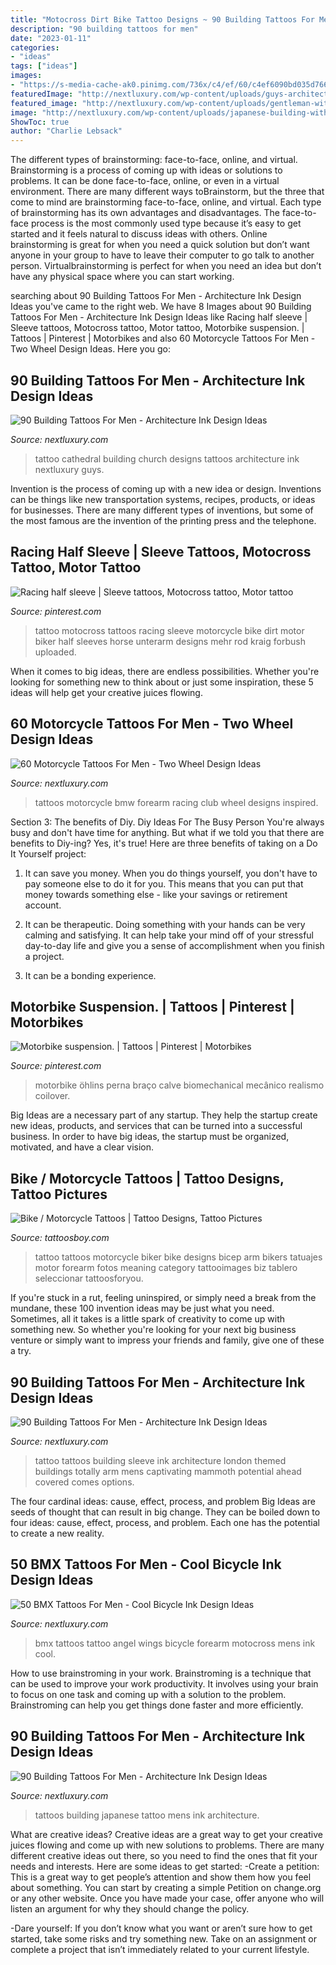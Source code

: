 ```yaml
---
title: "Motocross Dirt Bike Tattoo Designs ~ 90 Building Tattoos For Men"
description: "90 building tattoos for men"
date: "2023-01-11"
categories:
- "ideas"
tags: ["ideas"]
images:
- "https://s-media-cache-ak0.pinimg.com/736x/c4/ef/60/c4ef6090bd035d766a75954efc51beda.jpg"
featuredImage: "http://nextluxury.com/wp-content/uploads/guys-architecture-church-building-back-tattoo.jpg"
featured_image: "http://nextluxury.com/wp-content/uploads/gentleman-with-london-buildings-themed-full-tattoo-sleeve.jpg"
image: "http://nextluxury.com/wp-content/uploads/japanese-building-with-tree-mens-sleeve-tattoos.jpg"
ShowToc: true
author: "Charlie Lebsack"
---
```



The different types of brainstorming: face-to-face, online, and virtual.
Brainstorming is a process of coming up with ideas or solutions to problems. It can be done face-to-face, online, or even in a virtual environment. There are many different ways toBrainstorm, but the three that come to mind are brainstorming face-to-face, online, and virtual. 
Each type of brainstorming has its own advantages and disadvantages. The face-to-face process is the most commonly used type because it’s easy to get started and it feels natural to discuss ideas with others. Online brainstorming is great for when you need a quick solution but don’t want anyone in your group to have to leave their computer to go talk to another person. Virtualbrainstorming is perfect for when you need an idea but don’t have any physical space where you can start working.

	

		
searching about 90 Building Tattoos For Men - Architecture Ink Design Ideas you've came to the right web. We have 8 Images about 90 Building Tattoos For Men - Architecture Ink Design Ideas like Racing half sleeve | Sleeve tattoos, Motocross tattoo, Motor tattoo, Motorbike suspension. | Tattoos | Pinterest | Motorbikes and also 60 Motorcycle Tattoos For Men - Two Wheel Design Ideas. Here you go:
		
    
## 90 Building Tattoos For Men - Architecture Ink Design Ideas

<img loading=lazy src="http://nextluxury.com/wp-content/uploads/guys-architecture-church-building-back-tattoo.jpg" onerror="this.onerror=null;this.src='https://tse2.mm.bing.net/th?id=OIP.I45P68p1qJ09NSXj-kFlwAHaJP&amp;pid=15.1';" alt="90 Building Tattoos For Men - Architecture Ink Design Ideas">

_Source: nextluxury.com_

>tattoo cathedral building church designs tattoos architecture ink nextluxury guys. 

	

Invention is the process of coming up with a new idea or design. Inventions can be things like new transportation systems, recipes, products, or ideas for businesses. There are many different types of inventions, but some of the most famous are the invention of the printing press and the telephone.

    
## Racing Half Sleeve | Sleeve Tattoos, Motocross Tattoo, Motor Tattoo

<img loading=lazy src="https://i.pinimg.com/736x/be/e2/8e/bee28ee18aa89cdbc73f5065386fb5b5--motocross-tattoo-motorcycle-tattoos.jpg" onerror="this.onerror=null;this.src='https://tse3.mm.bing.net/th?id=OIP.917CzgUgcbma-b5WZbijUwHaHa&amp;pid=15.1';" alt="Racing half sleeve | Sleeve tattoos, Motocross tattoo, Motor tattoo">

_Source: pinterest.com_

>tattoo motocross tattoos racing sleeve motorcycle bike dirt motor biker half sleeves horse unterarm designs mehr rod kraig forbush uploaded. 

	

When it comes to big ideas, there are endless possibilities. Whether you're looking for something new to think about or just some inspiration, these 5 ideas will help get your creative juices flowing.

    
## 60 Motorcycle Tattoos For Men - Two Wheel Design Ideas

<img loading=lazy src="http://nextluxury.com/wp-content/uploads/forearm-bmw-motorcycle-club-tattoos-for-men.jpg" onerror="this.onerror=null;this.src='https://tse1.mm.bing.net/th?id=OIP.nTl3aKbmsfr7xbRN3dhPEAAAAA&amp;pid=15.1';" alt="60 Motorcycle Tattoos For Men - Two Wheel Design Ideas">

_Source: nextluxury.com_

>tattoos motorcycle bmw forearm racing club wheel designs inspired. 

	

Section 3: The benefits of Diy.
Diy Ideas For The Busy Person
You're always busy and don't have time for anything. But what if we told you that there are benefits to Diy-ing? Yes, it's true! Here are three benefits of taking on a Do It Yourself project:

1. It can save you money. When you do things yourself, you don't have to pay someone else to do it for you. This means that you can put that money towards something else - like your savings or retirement account.

2. It can be therapeutic. Doing something with your hands can be very calming and satisfying. It can help take your mind off of your stressful day-to-day life and give you a sense of accomplishment when you finish a project.

3. It can be a bonding experience.

    
## Motorbike Suspension. | Tattoos | Pinterest | Motorbikes

<img loading=lazy src="https://s-media-cache-ak0.pinimg.com/736x/c4/ef/60/c4ef6090bd035d766a75954efc51beda.jpg" onerror="this.onerror=null;this.src='https://tse4.mm.bing.net/th?id=OIP.cvPNV9RrqoRuKBTNJ12qSgHaJ4&amp;pid=15.1';" alt="Motorbike suspension. | Tattoos | Pinterest | Motorbikes">

_Source: pinterest.com_

>motorbike öhlins perna braço calve biomechanical mecânico realismo coilover. 

	

Big Ideas are a necessary part of any startup. They help the startup create new ideas, products, and services that can be turned into a successful business. In order to have big ideas, the startup must be organized, motivated, and have a clear vision.

    
## Bike / Motorcycle Tattoos | Tattoo Designs, Tattoo Pictures

<img loading=lazy src="http://www.tattoosboy.com/wp-content/uploads/2016/02/Bike-Tattoo-On-Bicep-TB1211.jpg" onerror="this.onerror=null;this.src='https://tse2.mm.bing.net/th?id=OIP.zUTwtkADCRYIVwM1L28iFgHaE7&amp;pid=15.1';" alt="Bike / Motorcycle Tattoos | Tattoo Designs, Tattoo Pictures">

_Source: tattoosboy.com_

>tattoo tattoos motorcycle biker bike designs bicep arm bikers tatuajes motor forearm fotos meaning category tattooimages biz tablero seleccionar tattoosforyou. 

	

If you're stuck in a rut, feeling uninspired, or simply need a break from the mundane, these 100 invention ideas may be just what you need. Sometimes, all it takes is a little spark of creativity to come up with something new. So whether you're looking for your next big business venture or simply want to impress your friends and family, give one of these a try.

    
## 90 Building Tattoos For Men - Architecture Ink Design Ideas

<img loading=lazy src="http://nextluxury.com/wp-content/uploads/gentleman-with-london-buildings-themed-full-tattoo-sleeve.jpg" onerror="this.onerror=null;this.src='https://tse3.mm.bing.net/th?id=OIP.W_8y7rEClrPyxtUJlsS6_wHaIk&amp;pid=15.1';" alt="90 Building Tattoos For Men - Architecture Ink Design Ideas">

_Source: nextluxury.com_

>tattoo tattoos building sleeve ink architecture london themed buildings totally arm mens captivating mammoth potential ahead covered comes options. 

	

The four cardinal ideas: cause, effect, process, and problem
Big Ideas are seeds of thought that can result in big change. They can be boiled down to four ideas: cause, effect, process, and problem. Each one has the potential to create a new reality.

    
## 50 BMX Tattoos For Men - Cool Bicycle Ink Design Ideas

<img loading=lazy src="http://nextluxury.com/wp-content/uploads/angel-wings-bmx-rider-guys-inner-forearm-tattoo.jpg" onerror="this.onerror=null;this.src='https://tse4.mm.bing.net/th?id=OIP.8XYpVEckK7zDETPYnZa6nwHaHa&amp;pid=15.1';" alt="50 BMX Tattoos For Men - Cool Bicycle Ink Design Ideas">

_Source: nextluxury.com_

>bmx tattoos tattoo angel wings bicycle forearm motocross mens ink cool. 

	

How to use brainstroming in your work.
Brainstroming is a technique that can be used to improve your work productivity. It involves using your brain to focus on one task and coming up with a solution to the problem. Brainstroming can help you get things done faster and more efficiently.

    
## 90 Building Tattoos For Men - Architecture Ink Design Ideas

<img loading=lazy src="http://nextluxury.com/wp-content/uploads/japanese-building-with-tree-mens-sleeve-tattoos.jpg" onerror="this.onerror=null;this.src='https://tse2.mm.bing.net/th?id=OIP.fEfx7XoSdy7B0RkoOksp4wHaJB&amp;pid=15.1';" alt="90 Building Tattoos For Men - Architecture Ink Design Ideas">

_Source: nextluxury.com_

>tattoos building japanese tattoo mens ink architecture. 

	

What are creative ideas?
Creative ideas are a great way to get your creative juices flowing and come up with new solutions to problems. There are many different creative ideas out there, so you need to find the ones that fit your needs and interests. Here are some ideas to get started: 
-Create a petition: This is a great way to get people’s attention and show them how you feel about something. You can start by creating a simple Petition on change.org or any other website. Once you have made your case, offer anyone who will listen an argument for why they should change the policy. 

-Dare yourself: If you don’t know what you want or aren’t sure how to get started, take some risks and try something new. Take on an assignment or complete a project that isn’t immediately related to your current lifestyle.

